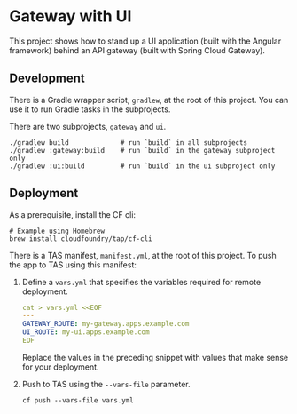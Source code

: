 # Gateway with UI

This project shows how to stand up a UI application (built with the Angular framework) behind an API gateway (built with Spring Cloud Gateway).

## Development

There is a Gradle wrapper script, `gradlew`, at the root of this project. You can use it to run Gradle tasks in the subprojects.

There are two subprojects, `gateway` and `ui`.

```shell
./gradlew build             # run `build` in all subprojects
./gradlew :gateway:build    # run `build` in the gateway subproject only
./gradlew :ui:build         # run `build` in the ui subproject only
```

## Deployment

As a prerequisite, install the CF cli:

```shell
# Example using Homebrew
brew install cloudfoundry/tap/cf-cli
```

There is a TAS manifest, `manifest.yml`, at the root of this project. To push the app to TAS using this manifest:

1. Define a `vars.yml` that specifies the variables required for remote deployment.

   ```yaml
   cat > vars.yml <<EOF
   ---
   GATEWAY_ROUTE: my-gateway.apps.example.com
   UI_ROUTE: my-ui.apps.example.com
   EOF
   ```

   Replace the values in the preceding snippet with values that make sense for your deployment.

2. Push to TAS using the `--vars-file` parameter.

   ```
   cf push --vars-file vars.yml
   ```
